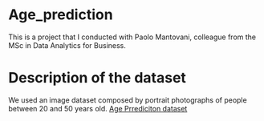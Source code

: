 # Age_prediction
This is a project that I conducted with Paolo Mantovani, colleague from the MSc in Data Analytics for Business.

# Description of the dataset

We used an image dataset composed by portrait photographs of people between 20 and 50 years old. [Age Prrediciton dataset](https://www.kaggle.com/datasets/mariafrenti/age-prediction)

